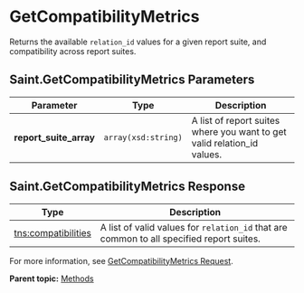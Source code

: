 # GetCompatibilityMetrics

Returns the available `relation_id` values for a given report suite, and compatibility across report suites.

## Saint.GetCompatibilityMetrics Parameters

|Parameter|Type|Description|
|---------|----|-----------|
|**report\_suite\_array** |`array(xsd:string)` | A list of report suites where you want to get valid relation\_id values. |

## Saint.GetCompatibilityMetrics Response

|Type|Description|
|----|-----------|
|[tns:compatibilities](../data_types/r_compatibilities.md#) | A list of valid values for `relation_id` that are common to all specified report suites. |

For more information, see [GetCompatibilityMetrics Request](../sample_code/r_GetCompatibilityMetrics_sample.md#).

**Parent topic:** [Methods](../methods/c_saint_methods.md)


